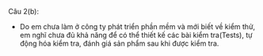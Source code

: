 Câu 2(b): 
- Do em chưa làm ở công ty phát triển phần mềm và mới biết về kiểm thử,  em nghĩ chưa đủ khả năng để có thể thiết kế các bài kiểm tra(Tests), tự động hóa kiểm tra, đánh giá sản phẩm sau khi được kiểm tra.  